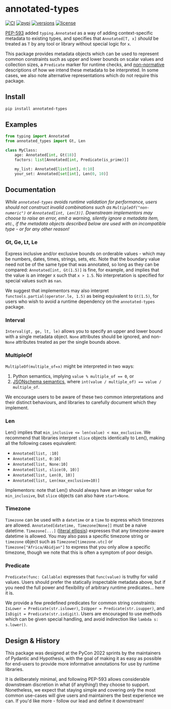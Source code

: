 # annotated-types

[![CI](https://github.com/annotated-types/annotated-types/workflows/CI/badge.svg?event=push)](https://github.com/annotated-types/annotated-types/actions?query=event%3Apush+branch%3Amain+workflow%3ACI)
[![pypi](https://img.shields.io/pypi/v/annotated-types.svg)](https://pypi.python.org/pypi/annotated-types)
[![versions](https://img.shields.io/pypi/pyversions/annotated-types.svg)](https://github.com/annotated-types/annotated-types)
[![license](https://img.shields.io/github/license/annotated-types/annotated-types.svg)](https://github.com/annotated-types/annotated-types/blob/main/LICENSE)

[PEP-593](https://peps.python.org/pep-0593/) added `typing.Annotated` as a way of
adding context-specific metadata to existing types, and specifies that
`Annotated[T, x]` _should_ be treated as `T` by any tool or library without special
logic for `x`.

This package provides metadata objects which can be used to represent common
constraints such as upper and lower bounds on scalar values and collection sizes,
a `Predicate` marker for runtime checks, and [non-normative](https://developer.mozilla.org/en-US/docs/Glossary/non-normative)
descriptions of how we intend these metadata to be interpreted. In some cases,
we also note alternative representations which do not require this package.

## Install

```bash
pip install annotated-types
```

## Examples

```python
from typing import Annotated
from annotated_types import Gt, Len

class MyClass:
    age: Annotated[int, Gt(18)]
    factors: list[Annotated[int, Predicate(is_prime)]]

    my_list: Annotated[list[int], 0:10]
    your_set: Annotated[set[int], Len(0, 10)]
```

## Documentation

_While `annotated-types` avoids runtime validation for performance\, users should not
construct invalid combinations such as `MultipleOf("non-numeric")` or `Annotated[int, Len(3)]`.
Downstream implementors may choose to raise an error, emit a warning, silently ignore
a metadata item, etc., if the metadata objects described below are used with an
incompatible type - or for any other reason!_

### Gt, Ge, Lt, Le

Express inclusive and/or exclusive bounds on orderable values - which may be numbers,
dates, times, strings, sets, etc. Note that the boundary value need not be of the
same type that was annotated, so long as they can be compared: `Annotated[int, Gt(1.5)]`
is fine, for example, and implies that the value is an integer x such that `x > 1.5`.
No interpretation is specified for special values such as `nan`.

We suggest that implementors may also interpret `functools.partial(operator.le, 1.5)`
as being equivalent to `Gt(1.5)`, for users who wish to avoid a runtime dependency on
the `annotated-types` package.

### Interval

`Interval(gt, ge, lt, le)` allows you to specify an upper and lower bound with a single
metadata object. `None` attributes should be ignored, and non-`None` attributes
treated as per the single bounds above.

### MultipleOf

`MultipleOf(multiple_of=x)` might be interpreted in two ways:

1. Python semantics, implying `value % multiple_of == 0`, or
2. [JSONschema semantics](https://json-schema.org/draft/2020-12/json-schema-validation.html#rfc.section.6.2.1),
   where `int(value / multiple_of) == value / multiple_of`.

We encourage users to be aware of these two common interpretations and their
distinct behaviours, and libraries to carefully document which they implement.

### Len

Len() implies that `min_inclusive <= len(value) < max_exclusive`.
We recommend that libraries interpret `slice` objects identically
to Len(), making all the following cases equivalent:

- `Annotated[list, :10]`
- `Annotated[list, 0:10]`
- `Annotated[list, None:10]`
- `Annotated[list, slice(0, 10)]`
- `Annotated[list, Len(0, 10)]`
- `Annotated[list, Len(max_exclusive=10)]`

Implementors: note that Len() should always have an integer value for
`min_inclusive`, but `slice` objects can also have `start=None`.

### Timezone

`Timezone` can be used with a `datetime` or a `time` to express which timezones
are allowed. `Annotated[datetime, Timezone[None]]` must be a naive datetime.
`Timezone[...]` ([literal ellipsis](https://docs.python.org/3/library/constants.html#Ellipsis))
expresses that any timezone-aware datetime is allowed. You may also pass a specific
timezone string or `timezone` object such as `Timezone[timezone.utc]` or
`Timezone["Africa/Abidjan"]` to express that you only allow a specific timezone,
though we note that this is often a symptom of poor design.

### Predicate

`Predicate(func: Callable)` expresses that `func(value)` is truthy for valid values.
Users should prefer the statically inspectable metadata above, but if you need
the full power and flexibility of arbitrary runtime predicates... here it is.

We provide a few predefined predicates for common string constraints:
`IsLower = Predicate(str.islower)`, `IsUpper = Predicate(str.isupper)`, and
`IsDigit = Predicate(str.isdigit)`. Users are encouraged to use methods which
can be given special handling, and avoid indirection like `lambda s: s.lower()`.

## Design & History

This package was designed at the PyCon 2022 sprints by the maintainers of Pydantic
and Hypothesis, with the goal of making it as easy as possible for end-users to
provide more informative annotations for use by runtime libraries.

It is deliberately minimal, and following PEP-593 allows considerable downstream
discretion in what (if anything!) they choose to support. Nonetheless, we expect
that staying simple and covering _only_ the most common use-cases will give users
and maintainers the best experience we can. If you'd like more - follow our lead
and define it downstream!
